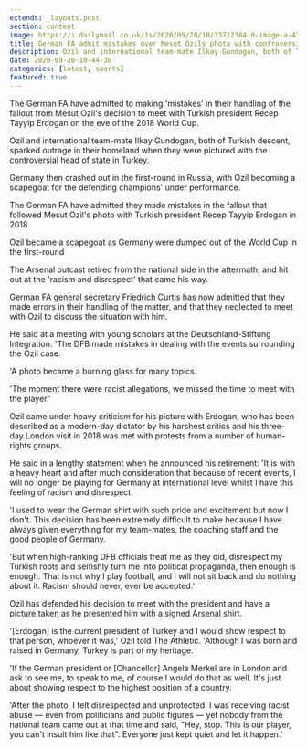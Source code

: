 ```yaml
---
extends: _layouts.post
section: content
image: https://i.dailymail.co.uk/1s/2020/09/28/10/33712384-0-image-a-47_1601285780157.jpg 
title: German FA admit mistakes over Mesut Ozils photo with controversial Turkish president Erdogan 
description: Ozil and international team-mate Ilkay Gundogan, both of Turkish descent, sparked outrage in their homeland when they were pictured with the controversial head of state in Turkey. 
date: 2020-09-28-10-44-30 
categories: [latest, sports] 
featured: true 
--- 
```

The German FA have admitted to making 'mistakes' in their handling of the fallout from Mesut Ozil's decision to meet with Turkish president Recep Tayyip Erdogan on the eve of the 2018 World Cup.

Ozil and international team-mate Ilkay Gundogan, both of Turkish descent, sparked outrage in their homeland when they were pictured with the controversial head of state in Turkey.

Germany then crashed out in the first-round in Russia, with Ozil becoming a scapegoat for the defending champions' under performance.

The German FA have admitted they made mistakes in the fallout that followed Mesut Ozil's photo with Turkish president Recep Tayyip Erdogan in 2018

Ozil became a scapegoat as Germany were dumped out of the World Cup in the first-round

The Arsenal outcast retired from the national side in the aftermath, and hit out at the 'racism and disrespect' that came his way.

German FA general secretary Friedrich Curtis has now admitted that they made errors in their handling of the matter, and that they neglected to meet with Ozil to discuss the situation with him. 

He said at a meeting with young scholars at the Deutschland-Stiftung Integration: 'The DFB made mistakes in dealing with the events surrounding the Ozil case.

'A photo became a burning glass for many topics.

'The moment there were racist allegations, we missed the time to meet with the player.'

Ozil came under heavy criticism for his picture with Erdogan, who has been described as a modern-day dictator by his harshest critics and his three-day London visit in 2018 was met with protests from a number of human-rights groups.  

He said in a lengthy statement when he announced his retirement: 'It is with a heavy heart and after much consideration that because of recent events, I will no longer be playing for Germany at international level whilst I have this feeling of racism and disrespect.

'I used to wear the German shirt with such pride and excitement but now I don't. This decision has been extremely difficult to make because I have always given everything for my team-mates, the coaching staff and the good people of Germany.

'But when high-ranking DFB officials treat me as they did, disrespect my Turkish roots and selfishly turn me into political propaganda, then enough is enough. That is not why I play football, and I will not sit back and do nothing about it. Racism should never, ever be accepted.'

Ozil has defended his decision to meet with the president and have a picture taken as he presented him with a signed Arsenal shirt.

'[Erdogan] is the current president of Turkey and I would show respect to that person, whoever it was,' Ozil told The Athletic. 'Although I was born and raised in Germany, Turkey is part of my heritage.

'If the German president or [Chancellor] Angela Merkel are in London and ask to see me, to speak to me, of course I would do that as well. It's just about showing respect to the highest position of a country.

'After the photo, I felt disrespected and unprotected. I was receiving racist abuse — even from politicians and public figures — yet nobody from the national team came out at that time and said, "Hey, stop. This is our player, you can't insult him like that". Everyone just kept quiet and let it happen.' 

